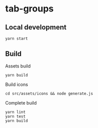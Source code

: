 # tab-groups

## Local development

```
yarn start
```

## Build
Assets build
```
yarn build
```
Build icons
```
cd src/assets/icons && node generate.js
```

Complete build
```
yarn lint
yarn test
yarn build
```

